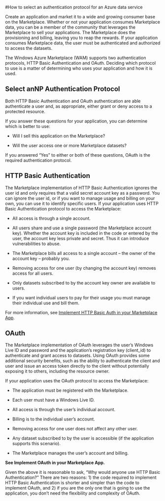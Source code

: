 <properties 
   pageTitle="Select an Authentication Protocol" 
   description="How to select an authentication protocol for an Azure data service" 
   services="service-name" 
   documentationCenter="dev-center-name" 
   authors="kevinscharpenberg" 
   manager="manager-alias" 
   editor=""/>

<tags
   ms.service="required"
   ms.devlang="may be required"
   ms.topic="article"
   ms.tgt_pltfrm="may be required"
   ms.workload="required" 
   ms.date="01/29/2015"
   ms.author="kevsch"/>

#How to select an authentication protocol for an Azure data service

Create an application and market it to a wide and growing consumer base on the Marketplace. Whether or not your application consumes Marketplace data, you can be a member of the community that leverages the Marketplace to sell your applications. The Marketplace does the provisioning and billing, leaving you to reap the rewards. If your application consumes Marketplace data, the user must be authenticated and authorized to access the datasets.

The Windows Azure Marketplace (WAM) supports two authentication protocols, HTTP Basic Authentication and OAuth. Deciding which protocol to use is a matter of determining who uses your application and how it is used.
 

## Select anNP Authentication Protocol

Both HTTP Basic Authentication and OAuth authentication are able authenticate a user and, as appropriate, either grant or deny access to a protected resource. 

If you answer these questions for your application, you can determine which is better to use:

  * Will I sell this application on the Marketplace?

  * Will the user access one or more Marketplace datasets?

If you answered “Yes” to either or both of these questions, OAuth is the required authentication protocol.

## HTTP Basic Authentication
The Marketplace implementation of HTTP Basic Authentication ignores the user id and only requires that a valid secret account key as a password. You can ignore the user id, or if you want to manage usage and billing on your own, you can use it to identify specific users. If your application uses HTTP Basic Authentication protocol to access the Marketplace:

  * All access is through a single account. 

  * All users share and use a single password (the Marketplace account key). 
Whether the account key is included in the code or entered by the user, the account key less private and secret. Thus it can introduce vulnerabilities to abuse.

  * The Marketplace bills all access to a single account – the owner of the account key – probably you.

  * Removing access for one user (by changing the account key) removes access for all users.

  * Only datasets subscribed to by the account key owner are available to users.

  * If you want individual users to pay for their usage you must manage their individual use and bill them.


For more information, see [Implement HTTP Basic Auth in your Marketplace App](./marketplace-data-market-article-2.md/).

## OAuth
The Marketplace implementation of OAuth leverages the user’s Windows Live ID and password and the application’s registration key (client_id) to authenticate and grant access to datasets. Using OAuth provides some additional security benefits, such as the ability to authenticate the client and user and issue an access token directly to the client without potentially exposing it to others, including the resource owner. 

If your application uses the OAuth protocol to access the Marketplace:

  * The application must be registered with the Marketplace.

  * Each user must have a Windows Live ID.

  * All access is through the user’s individual account. 

  * Billing is to the individual user’s account.

  * Removing access for one user does not affect any other user.
 
  * Any dataset subscribed to by the user is accessible (if the application supports this scenario).
 
  * The Marketplace manages the user’s account and billing.

**See Implement OAuth in your Marketplace App.**

Given the above it is reasonable to ask, “Why would anyone use HTTP Basic Authentication?” There are two reasons: 1) the code required to implement HTTP Basic Authentication is shorter and simpler than the code to implement OAuth, and 2) if you are the only one that is going to use the application, you don’t need the flexibility and complexity of OAuth.
